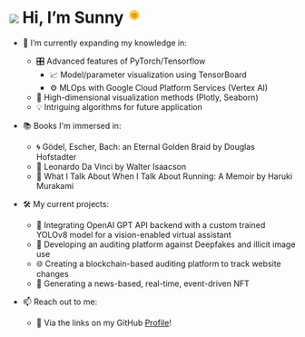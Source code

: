 # <img src="https://camo.githubusercontent.com/e8e7b06ecf583bc040eb60e44eb5b8e0ecc5421320a92929ce21522dbc34c891/68747470733a2f2f6d656469612e67697068792e636f6d2f6d656469612f6876524a434c467a6361737252346961377a2f67697068792e676966" height="20"> Hi, I’m Sunny <img src="https://github.com/sunnydigital/sunnydigital/blob/main/static/animated-sun.gif" height="24">

- 🌱 I’m currently expanding my knowledge in:
    - 🎛️ Advanced features of PyTorch/Tensorflow
        - 📈 Model/parameter visualization using TensorBoard
        - ⚙️ MLOps with Google Cloud Platform Services (Vertex AI)
    - 🎨 High-dimensional visualization methods (Plotly, Seaborn)
    - 💡 Intriguing algorithms for future application

- 📚 Books I'm immersed in:
    - 🌀 Gödel, Escher, Bach: an Eternal Golden Braid by Douglas Hofstadter
    - 🎨 Leonardo Da Vinci by Walter Isaacson
    - 🏃 What I Talk About When I Talk About Running: A Memoir by Haruki Murakami

- 🛠️ My current projects:
    - 💬 Integrating OpenAI GPT API backend with a custom trained YOLOv8 model for a vision-enabled virtual assistant
    - 📸 Developing an auditing platform against Deepfakes and illicit image use
    - 🌐 Creating a blockchain-based auditing platform to track website changes
    - 📰 Generating a news-based, real-time, event-driven NFT

- 📫 Reach out to me:
    - 🔗 Via the links on my GitHub [Profile](https://github.com/sunnydigital)!

<!---
sunnydigital/sunnydigital is a ✨ special ✨ repository because its `README.md` (this file) appears on your GitHub profile.
You can click the Preview link to take a look at your changes.
--->
